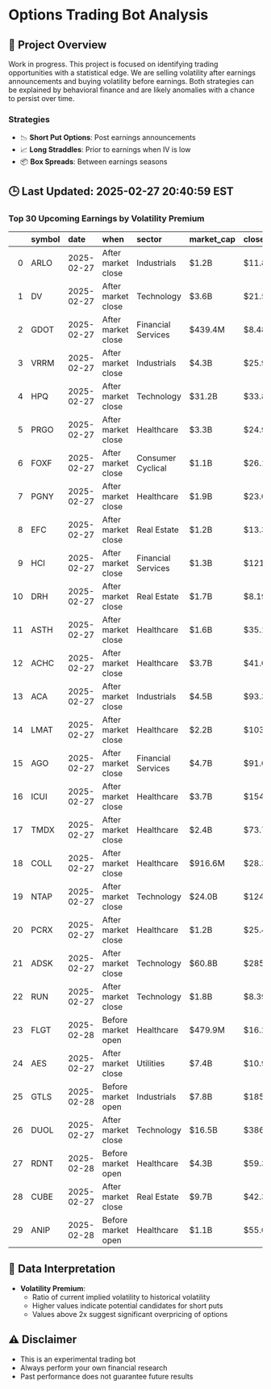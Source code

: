 # Options Trading Bot Analysis

## 🚀 Project Overview
Work in progress. This project is focused on identifying trading opportunities with a statistical edge.
We are selling volatility after earnings announcements and buying volatility before earnings.
Both strategies can be explained by behavioral finance and are likely anomalies with a chance to persist over time.

### Strategies
- 📉 **Short Put Options**: Post earnings announcements
- 📈 **Long Straddles**: Prior to earnings when IV is low
- 📦 **Box Spreads**: Between earnings seasons

## 🕒 Last Updated: 2025-02-27 20:40:59 EST

### Top 30 Upcoming Earnings by Volatility Premium

|    | symbol   | date       | when               | sector             | market_cap   | close   | hv_current   | iv_current   | vol_premium   |
|---:|:---------|:-----------|:-------------------|:-------------------|:-------------|:--------|:-------------|:-------------|:--------------|
|  0 | ARLO     | 2025-02-27 | After market close | Industrials        | $1.2B        | $11.88  | 31.24%       | 96.37%       | 3.08x         |
|  1 | DV       | 2025-02-27 | After market close | Technology         | $3.6B        | $21.59  | 27.35%       | 70.80%       | 2.59x         |
|  2 | GDOT     | 2025-02-27 | After market close | Financial Services | $439.4M      | $8.48   | 28.83%       | 71.86%       | 2.49x         |
|  3 | VRRM     | 2025-02-27 | After market close | Industrials        | $4.3B        | $25.91  | 16.81%       | 40.62%       | 2.42x         |
|  4 | HPQ      | 2025-02-27 | After market close | Technology         | $31.2B       | $33.83  | 17.78%       | 42.02%       | 2.36x         |
|  5 | PRGO     | 2025-02-27 | After market close | Healthcare         | $3.3B        | $24.90  | 23.41%       | 54.92%       | 2.35x         |
|  6 | FOXF     | 2025-02-27 | After market close | Consumer Cyclical  | $1.1B        | $26.16  | 33.70%       | 76.98%       | 2.28x         |
|  7 | PGNY     | 2025-02-27 | After market close | Healthcare         | $1.9B        | $23.00  | 33.96%       | 75.34%       | 2.22x         |
|  8 | EFC      | 2025-02-27 | After market close | Real Estate        | $1.2B        | $13.33  | 11.51%       | 25.38%       | 2.21x         |
|  9 | HCI      | 2025-02-27 | After market close | Financial Services | $1.3B        | $121.33 | 21.11%       | 45.67%       | 2.16x         |
| 10 | DRH      | 2025-02-27 | After market close | Real Estate        | $1.7B        | $8.19   | 21.84%       | 45.48%       | 2.08x         |
| 11 | ASTH     | 2025-02-27 | After market close | Healthcare         | $1.6B        | $35.10  | 43.40%       | 88.04%       | 2.03x         |
| 12 | ACHC     | 2025-02-27 | After market close | Healthcare         | $3.7B        | $41.00  | 35.26%       | 71.38%       | 2.02x         |
| 13 | ACA      | 2025-02-27 | After market close | Industrials        | $4.5B        | $93.37  | 26.82%       | 50.76%       | 1.89x         |
| 14 | LMAT     | 2025-02-27 | After market close | Healthcare         | $2.2B        | $103.05 | 25.67%       | 48.54%       | 1.89x         |
| 15 | AGO      | 2025-02-27 | After market close | Financial Services | $4.7B        | $91.62  | 18.75%       | 35.22%       | 1.88x         |
| 16 | ICUI     | 2025-02-27 | After market close | Healthcare         | $3.7B        | $154.27 | 29.60%       | 53.52%       | 1.81x         |
| 17 | TMDX     | 2025-02-27 | After market close | Healthcare         | $2.4B        | $73.76  | 63.41%       | 113.36%      | 1.79x         |
| 18 | COLL     | 2025-02-27 | After market close | Healthcare         | $916.6M      | $28.35  | 30.30%       | 53.88%       | 1.78x         |
| 19 | NTAP     | 2025-02-27 | After market close | Technology         | $24.0B       | $124.49 | 26.27%       | 45.20%       | 1.72x         |
| 20 | PCRX     | 2025-02-27 | After market close | Healthcare         | $1.2B        | $25.48  | 42.13%       | 71.18%       | 1.69x         |
| 21 | ADSK     | 2025-02-27 | After market close | Technology         | $60.8B       | $285.67 | 24.47%       | 41.32%       | 1.69x         |
| 22 | RUN      | 2025-02-27 | After market close | Technology         | $1.8B        | $8.39   | 63.89%       | 105.52%      | 1.65x         |
| 23 | FLGT     | 2025-02-28 | Before market open | Healthcare         | $479.9M      | $16.24  | 36.06%       | 56.04%       | 1.55x         |
| 24 | AES      | 2025-02-27 | After market close | Utilities          | $7.4B        | $10.92  | 37.07%       | 57.26%       | 1.54x         |
| 25 | GTLS     | 2025-02-28 | Before market open | Industrials        | $7.8B        | $185.92 | 43.00%       | 65.58%       | 1.53x         |
| 26 | DUOL     | 2025-02-27 | After market close | Technology         | $16.5B       | $386.56 | 55.72%       | 84.13%       | 1.51x         |
| 27 | RDNT     | 2025-02-28 | Before market open | Healthcare         | $4.3B        | $59.33  | 42.62%       | 63.03%       | 1.48x         |
| 28 | CUBE     | 2025-02-27 | After market close | Real Estate        | $9.7B        | $42.31  | 19.97%       | 28.88%       | 1.45x         |
| 29 | ANIP     | 2025-02-28 | Before market open | Healthcare         | $1.1B        | $55.01  | 27.78%       | 39.11%       | 1.41x         |

## 📝 Data Interpretation

- **Volatility Premium**: 
  - Ratio of current implied volatility to historical volatility
  - Higher values indicate potential candidates for short puts
  - Values above 2x suggest significant overpricing of options

## ⚠️ Disclaimer
- This is an experimental trading bot
- Always perform your own financial research
- Past performance does not guarantee future results
